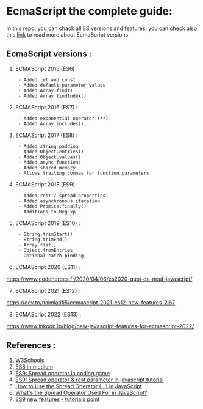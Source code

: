 # EcmaScript the complete guide:

In this repo, you can chack all ES versions and features, you can check also this [link](https://www.w3schools.com/js/js_versions.asp) to read more about EcmaScript versions.

## EcmaScript versions :  
1. ECMAScript 2015 (ES6) :

        - Added let and const
        - Added default parameter values
        - Added Array.find()
        - Added Array.findIndex()

2. ECMAScript 2016 (ES7) : 

        - Added exponential operator (**)
        - Added Array.includes()

3. ECMAScript 2017 (ES8) : 

        - Added string padding
        - Added Object.entries()
        - Added Object.values()
        - Added async functions
        - Added shared memory
        - Allows trailing commas for function parameters
        
4. ECMAScript 2018 (ES9) : 

        - Added rest / spread properties
        - Added asynchronous iteration
        - Added Promise.finally()
        - Additions to RegExp

5. ECMAScript 2019 (ES10) : 
    
        - String.trimStart()
        - String.trimEnd()
        - Array.flat()
        - Object.fromEntries
        - Optional catch binding 

6. ECMAScript 2020 (ES11) :

https://www.codeheroes.fr/2020/04/06/es2020-quoi-de-neuf-javascript/

7. ECMAScript 2021 (ES12) :

https://dev.to/naimlatifi5/ecmascript-2021-es12-new-features-2l67

8. ECMAScript 2022 (ES13) :

https://www.inkoop.io/blog/new-javascript-features-for-ecmascript-2022/

## References : 

1. [W3Schools](https://www.w3schools.com/js/js_versions.asp)
2. [ES8 in medium](https://medium.com/@bhageena/essential-studies-in-es8-ad4b17e7506)
3. [ES9: Spread operator in coding game](https://www.codingame.com/playgrounds/7998/es6-tutorials-spread-operator-with-fun)
4. [ES9: Spread operator & rest parameter in javascript tutorial](https://www.javascripttutorial.net/es6/javascript-spread/)
5. [How to Use the Spread Operator (…) in JavaScript](https://medium.com/coding-at-dawn/how-to-use-the-spread-operator-in-javascript-b9e4a8b06fab)
6. [What's the Spread Operator Used For in JavaScript?](https://www.digitalocean.com/community/tutorials/js-spread-operator)
7. [ES9 new features - tutorials point](https://www.tutorialspoint.com/es6/es9_newfeatures.htm)
